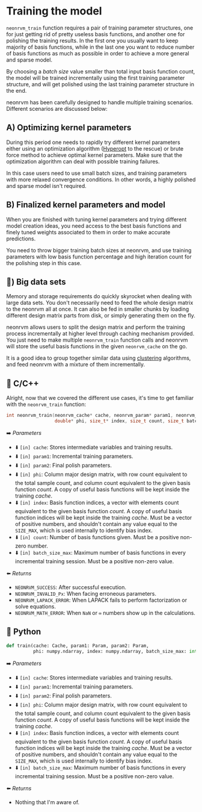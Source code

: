 # Training the model

`neonrvm_train` function requires a pair of training parameter structures, one
for just getting rid of pretty useless basis functions, and another one for
polishing the training results. In the first one you usually want to keep
majority of basis functions, while in the last one you want to reduce number of
basis functions as much as possible in order to achieve a more general and
sparse model.

By choosing a *batch size* value smaller than total input basis function count,
the model will be trained incrementally using the first training parameter
structure, and will get polished using the last training parameter structure in
the end.

neonrvm has been carefully designed to handle multiple training scenarios.
Different scenarios are discussed below:

## A) Optimizing kernel parameters

During this period one needs to rapidly try different kernel parameters either
using an optimization algorithm ([Hyperopt] to the rescue) or brute force method
to achieve optimal kernel parameters. Make sure that the optimization algorithm
can deal with possible training failures.

In this case users need to use small batch sizes, and training parameters with
more relaxed convergence conditions. In other words, a highly polished and
sparse model isn't required.

## B) Finalized kernel parameters and model

When you are finished with tuning kernel parameters and trying different model
creation ideas, you need access to the best basis functions and finely tuned
weights associated to them in order to make accurate predictions.

You need to throw bigger training batch sizes at neonrvm, and use training
parameters with low basis function percentage and high iteration count for the
polishing step in this case.

## 🍔) Big data sets

Memory and storage requirements do quickly skyrocket when dealing with large
data sets. You don't necessarily need to feed the whole design matrix to the
neonrvm all at once. It can also be fed in smaller chunks by loading different
design matrix parts from disk, or simply generating them on the fly.

neonrvm allows users to split the design matrix and perform the training process
incrementally at higher level through caching mechanism provided. You just need
to make multiple `neonrvm_train` function calls and neonrvm will store the
useful basis functions in the given `neonrvm_cache` on the go.

It is a good idea to group together similar data using [clustering] algorithms,
and feed neonrvm with a mixture of them incrementally.

## 🚀 C/C++

Alright, now that we covered the different use cases, it's time to get familiar
with the `neonrvm_train` function:

```C
int neonrvm_train(neonrvm_cache* cache, neonrvm_param* param1, neonrvm_param* param2,
                  double* phi, size_t* index, size_t count, size_t batch_size_max)
```

➡️ *Parameters*

- ⬇️ `[in] cache`: Stores intermediate variables and training results.
- ⬇️ `[in] param1`: Incremental training parameters.
- ⬇️ `[in] param2`: Final polish parameters.
- ⬇️ `[in] phi`: Column major design matrix, with row count equivalent to the
    total sample count, and column count equivalent to the given basis function
    *count*. A copy of useful basis functions will be kept inside the training
    *cache*.
- ⬇️ `[in] index`: Basis function indices, a vector with elements count
    equivalent to the given basis function *count*. A copy of useful basis
    function indices will be kept inside the training *cache*. Must be a vector
    of positive numbers, and shouldn't contain any value equal to the
    `SIZE_MAX`, which is used internally to identify bias index.
- ⬇️ `[in] count`: Number of basis functions given. Must be a positive non-zero
    number.
- ⬇️ `[in] batch_size_max`: Maximum number of basis functions in every
    incremental training session. Must be a positive non-zero value.

⬅️ *Returns*

- `NEONRVM_SUCCESS`: After successful execution.
- `NEONRVM_INVALID_Px`: When facing erroneous parameters.
- `NEONRVM_LAPACK_ERROR`: When LAPACK fails to perform factorization or solve
    equations.
- `NEONRVM_MATH_ERROR`: When `NaN` or `∞` numbers show up in the calculations.

## 🐍 Python

```Python
def train(cache: Cache, param1: Param, param2: Param,
          phi: numpy.ndarray, index: numpy.ndarray, batch_size_max: int)
```

➡️ *Parameters*

- ⬇️ `[in] cache`: Stores intermediate variables and training results.
- ⬇️ `[in] param1`: Incremental training parameters.
- ⬇️ `[in] param2`: Final polish parameters.
- ⬇️ `[in] phi`: Column major design matrix, with row count equivalent to the
    total sample count, and column count equivalent to the given basis function
    *count*. A copy of useful basis functions will be kept inside the training
    *cache*.
- ⬇️ `[in] index`: Basis function indices, a vector with elements count
    equivalent to the given basis function *count*. A copy of useful basis
    function indices will be kept inside the training *cache*. Must be a vector
    of positive numbers, and shouldn't contain any value equal to the
    `SIZE_MAX`, which is used internally to identify bias index.
- ⬇️ `[in] batch_size_max`: Maximum number of basis functions in every
    incremental training session. Must be a positive non-zero value.

⬅️ *Returns*

- Nothing that I'm aware of.

[Hyperopt]: https://github.com/hyperopt/hyperopt
[clustering]: https://en.wikipedia.org/wiki/Cluster_analysis
